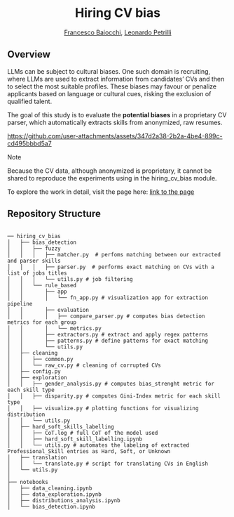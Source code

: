 <div align="center">
<h1>Hiring CV bias</h1>

[Francesco Baiocchi](https://github.com/francescobaio), [Leonardo Petrilli](https://github.com/leonardopetrilli)
</div>

## Overview

LLMs can be subject to cultural biases. One such domain is recruiting, where LLMs are used to extract information from candidates’ CVs and then to select the most suitable profiles. These biases may favour or penalize applicants based on language or cultural cues, risking the exclusion of qualified talent.

The goal of this study is to evaluate the **potential biases** in a proprietary CV parser, which automatically extracts skills from anonymized, raw resumes.

https://github.com/user-attachments/assets/347d2a38-2b2a-4be4-899c-cd495bbbd5a7


> [!NOTE]
> Because the CV data, although anonymized is proprietary, it cannot be shared to reproduce the experiments using in the hiring_cv_bias module.


To explore the work in detail, visit the page here: [link to the page](#)


## Repository Structure

```text

── hiring_cv_bias
│   ├── bias_detection
│   │   ├── fuzzy
│   │   │   ├── matcher.py  # perfoms matching between our extracted and parser skills 
│   │   │   ├── parser.py  # performs exact matching on CVs with a list of jobs titles 
│   │   │   └── utils.py # job filtering  
│   │   └── rule_based
│   │       ├── app
│   │       │   └── fn_app.py # visualization app for extraction pipeline 
│   │       ├── evaluation
│   │       │   ├── compare_parser.py # computes bias detection metrics for each group 
│   │       │   └── metrics.py  
│   │       ├── extractors.py # extract and apply regex patterns 
│   │       ├── patterns.py # define patterns for exact matching 
│   │       └── utils.py
│   ├── cleaning
│   │   ├── common.py 
│   │   └── raw_cv.py # cleaning of corrupted CVs 
│   ├── config.py
│   ├── exploration
│   │   ├── gender_analysis.py # computes bias_strenght metric for each skill type   
│   │   ├── disparity.py # computes Gini-Index metric for each skill type 
│   │   ├── visualize.py # plotting functions for visualizing distribution
│   │   └── utils.py 
│   ├── hard_soft_skills_labelling
│   │   ├── CoT.log # full CoT of the model used 
│   │   ├── hard_soft_skill_labelling.ipynb 
│   │   └── utils.py # automates the labeling of extracted Professional_Skill entries as Hard, Soft, or Unknown
│   ├── translation
│   │   └── translate.py # script for translating CVs in English 
│   └── utils.py
│
├── notebooks
│   ├── data_cleaning.ipynb  
│   ├── data_exploration.ipynb
│   ├── distributions_analysis.ipynb
│   └── bias_detection.ipynb

```
